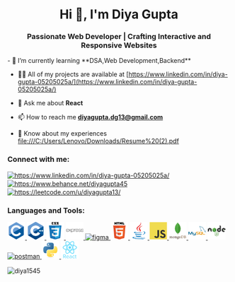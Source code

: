 <h1 align="center">Hi 👋, I'm Diya Gupta</h1>
<h3 align="center">Passionate Web Developer | Crafting Interactive and Responsive Websites</h3>
<img src="https://th.bing.com/th/id/R.c59cb4d6dda0d97d72600fc66821bbcd?rik=p%2bqtqo2eNb0jtA&riu=http%3a%2f%2fthestatetimes.com%2fwp-content%2fuploads%2f2018%2f02%2finfotech.jpg&ehk=FF2w7obphoNFJAmHb0IyqQuqdiAVkB1haRtebXosqj8%3d&risl=&pid=ImgRaw&r=0" alt="" width="450px" align="right" />
- 🌱 I’m currently learning **DSA,Web Development,Backend**

- 👨‍💻 All of my projects are available at [https://www.linkedin.com/in/diya-gupta-05205025a/](https://www.linkedin.com/in/diya-gupta-05205025a/)

- 💬 Ask me about **React**

- 📫 How to reach me **diyagupta.dg13@gmail.com**

- 📄 Know about my experiences [file:///C:/Users/Lenovo/Downloads/Resume%20(2).pdf](file:///C:/Users/Lenovo/Downloads/Resume%20(2).pdf)

<h3 align="left">Connect with me:</h3>
<p align="left">
<a href="https://linkedin.com/in/https://www.linkedin.com/in/diya-gupta-05205025a/" target="blank"><img align="center" src="https://raw.githubusercontent.com/rahuldkjain/github-profile-readme-generator/master/src/images/icons/Social/linked-in-alt.svg" alt="https://www.linkedin.com/in/diya-gupta-05205025a/" height="30" width="40" /></a>
<a href="https://www.behance.net/https://www.behance.net/diyagupta45" target="blank"><img align="center" src="https://raw.githubusercontent.com/rahuldkjain/github-profile-readme-generator/master/src/images/icons/Social/behance.svg" alt="https://www.behance.net/diyagupta45" height="30" width="40" /></a>
<a href="https://www.leetcode.com/https://leetcode.com/u/diyagupta13/" target="blank"><img align="center" src="https://raw.githubusercontent.com/rahuldkjain/github-profile-readme-generator/master/src/images/icons/Social/leet-code.svg" alt="https://leetcode.com/u/diyagupta13/" height="30" width="40" /></a>
</p>

<h3 align="left">Languages and Tools:</h3>
<p align="left"> <a href="https://www.cprogramming.com/" target="_blank" rel="noreferrer"> <img src="https://raw.githubusercontent.com/devicons/devicon/master/icons/c/c-original.svg" alt="c" width="40" height="40"/> </a> <a href="https://www.w3schools.com/cpp/" target="_blank" rel="noreferrer"> <img src="https://raw.githubusercontent.com/devicons/devicon/master/icons/cplusplus/cplusplus-original.svg" alt="cplusplus" width="40" height="40"/> </a> <a href="https://www.w3schools.com/css/" target="_blank" rel="noreferrer"> <img src="https://raw.githubusercontent.com/devicons/devicon/master/icons/css3/css3-original-wordmark.svg" alt="css3" width="40" height="40"/> </a> <a href="https://expressjs.com" target="_blank" rel="noreferrer"> <img src="https://raw.githubusercontent.com/devicons/devicon/master/icons/express/express-original-wordmark.svg" alt="express" width="40" height="40"/> </a> <a href="https://www.figma.com/" target="_blank" rel="noreferrer"> <img src="https://www.vectorlogo.zone/logos/figma/figma-icon.svg" alt="figma" width="40" height="40"/> </a> <a href="https://www.w3.org/html/" target="_blank" rel="noreferrer"> <img src="https://raw.githubusercontent.com/devicons/devicon/master/icons/html5/html5-original-wordmark.svg" alt="html5" width="40" height="40"/> </a> <a href="https://www.java.com" target="_blank" rel="noreferrer"> <img src="https://raw.githubusercontent.com/devicons/devicon/master/icons/java/java-original.svg" alt="java" width="40" height="40"/> </a> <a href="https://developer.mozilla.org/en-US/docs/Web/JavaScript" target="_blank" rel="noreferrer"> <img src="https://raw.githubusercontent.com/devicons/devicon/master/icons/javascript/javascript-original.svg" alt="javascript" width="40" height="40"/> </a> <a href="https://www.mongodb.com/" target="_blank" rel="noreferrer"> <img src="https://raw.githubusercontent.com/devicons/devicon/master/icons/mongodb/mongodb-original-wordmark.svg" alt="mongodb" width="40" height="40"/> </a> <a href="https://www.mysql.com/" target="_blank" rel="noreferrer"> <img src="https://raw.githubusercontent.com/devicons/devicon/master/icons/mysql/mysql-original-wordmark.svg" alt="mysql" width="40" height="40"/> </a> <a href="https://nodejs.org" target="_blank" rel="noreferrer"> <img src="https://raw.githubusercontent.com/devicons/devicon/master/icons/nodejs/nodejs-original-wordmark.svg" alt="nodejs" width="40" height="40"/> </a> <a href="https://postman.com" target="_blank" rel="noreferrer"> <img src="https://www.vectorlogo.zone/logos/getpostman/getpostman-icon.svg" alt="postman" width="40" height="40"/> </a> <a href="https://www.python.org" target="_blank" rel="noreferrer"> <img src="https://raw.githubusercontent.com/devicons/devicon/master/icons/python/python-original.svg" alt="python" width="40" height="40"/> </a> <a href="https://reactjs.org/" target="_blank" rel="noreferrer"> <img src="https://raw.githubusercontent.com/devicons/devicon/master/icons/react/react-original-wordmark.svg" alt="react" width="40" height="40"/> </a> </p>

<p><img align="center" src="https://github-readme-streak-stats.herokuapp.com/?user=diya1545&" alt="diya1545" /></p>
